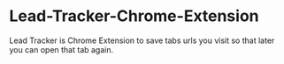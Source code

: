 # Lead-Tracker-Chrome-Extension
Lead Tracker is Chrome Extension to save tabs urls you visit so that later you can open that tab again.
